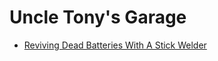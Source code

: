 # Uncle Tony's Garage
- [Reviving Dead Batteries With A Stick Welder](https://youtu.be/8CxFpIoKwy0)
